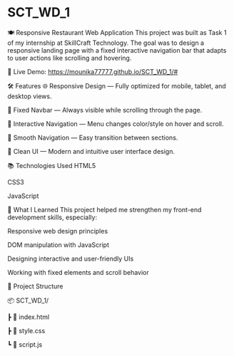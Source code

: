# SCT_WD_1


🍽️ Responsive Restaurant Web Application
This project was built as Task 1 of my internship at SkillCraft Technology. The goal was to design a responsive landing page with a fixed interactive navigation bar that adapts to user actions like scrolling and hovering.

🔗 Live Demo: https://mounika77777.github.io/SCT_WD_1/#

🛠️ Features
🌐 Responsive Design — Fully optimized for mobile, tablet, and desktop views.

📌 Fixed Navbar — Always visible while scrolling through the page.

🎨 Interactive Navigation — Menu changes color/style on hover and scroll.

🧭 Smooth Navigation — Easy transition between sections.

🧹 Clean UI — Modern and intuitive user interface design.

📚 Technologies Used
HTML5

CSS3

JavaScript 

🚀 What I Learned
This project helped me strengthen my front-end development skills, especially:

Responsive web design principles

DOM manipulation with JavaScript

Designing interactive and user-friendly UIs

Working with fixed elements and scroll behavior

📁 Project Structure

📦 SCT_WD_1/
 
 ┣ 📄 index.html
 
 ┣ 📄 style.css
 
 ┗ 📄 script.js


